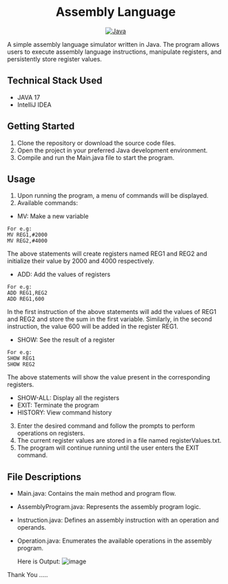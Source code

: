 <h1 align = "center"> Assembly Language </h1>
<p align="center">
<a href="Java url">
    <img alt="Java" src="https://img.shields.io/badge/Java->=8-darkblue.svg" />
</a>

</p>
A simple assembly language simulator written in Java. The program allows users to execute assembly language instructions, manipulate registers, and persistently store register values.

## Technical Stack Used
- JAVA 17
- IntelliJ IDEA

## Getting Started
1. Clone the repository or download the source code files.
2. Open the project in your preferred Java development environment.
3. Compile and run the Main.java file to start the program.

## Usage
1. Upon running the program, a menu of commands will be displayed.
2. Available commands:
- MV: Make a new variable
 ```
 For e.g:
MV REG1,#2000
MV REG2,#4000
 ```
 The above statements will create registers named REG1 and REG2 and initialize their value by 2000 and 4000 respectively.
- ADD: Add the values of registers
```
For e.g:
ADD REG1,REG2
ADD REG1,600
```
In the first instruction of the above statements will add the values of REG1 and REG2 and store the sum in the first variable.
Similarly, in the second instruction, the value 600 will be added in the register REG1.
- SHOW: See the result of a register
```
For e.g:
SHOW REG1
SHOW REG2
```
The above statements will show the value present in the corresponding registers.
- SHOW-ALL: Display all the registers
- EXIT: Terminate the program
- HISTORY: View command history

3. Enter the desired command and follow the prompts to perform operations on registers.
4. The current register values are stored in a file named registerValues.txt.
5. The program will continue running until the user enters the EXIT  command.

## File Descriptions
- Main.java: Contains the main method and program flow.
- AssemblyProgram.java: Represents the assembly program logic.
- Instruction.java: Defines an assembly instruction with an operation and operands.
- Operation.java: Enumerates the available operations in the assembly program.

  Here is Output:
![image](https://github.com/poojagurnule/Assembly-Language-Assigment/assets/102051371/37956ceb-a7bf-41db-afc9-4327abea5521)

Thank You .....



